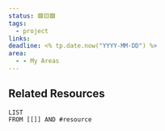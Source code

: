```yaml
---
status: 🟥🟨🟩
tags:
  - project
links: 
deadline: <% tp.date.now("YYYY-MM-DD") %>
area:
  - - My Areas
---
```

## Related Resources

```dataview
LIST
FROM [[]] AND #resource
```
